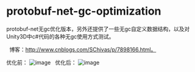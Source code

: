 # protobuf-net-gc-optimization
protobuf-net无gc优化版本，另外还提供了一些无gc自定义数据结构，以及对Unity3D中c#代码的各种无gc使用方式测试。

 
博客：http://www.cnblogs.com/SChivas/p/7898166.html。

优化前：
![image](https://github.com/smilehao/protobuf-net-gc-optimization/raw/master/images/before.jpg)
 
优化后：
![image](https://github.com/smilehao/protobuf-net-gc-optimization/raw/master/images/after.jpg)
